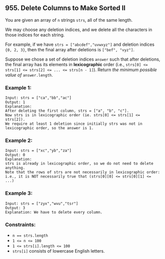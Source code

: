 ## 955. Delete Columns to Make Sorted II

You are given an array of ```n``` strings ```strs```, all of the same length.

We may choose any deletion indices, and we delete all the characters in those indices for each string.

For example, if we have ```strs = ["abcdef","uvwxyz"]``` and deletion indices ```{0, 2, 3}```, then the final array after deletions is ```["bef", "vyz"]```.

Suppose we chose a set of deletion indices ```answer``` such that after deletions, the final array has its elements in **lexicographic** order (i.e., ```strs[0] <= strs[1] <= strs[2] <= ... <= strs[n - 1]```). Return *the minimum possible value of* ```answer.length```.


### Example 1:
```
Input: strs = ["ca","bb","ac"]
Output: 1
Explanation:
After deleting the first column, strs = ["a", "b", "c"].
Now strs is in lexicographic order (ie. strs[0] <= strs[1] <= strs[2]).
We require at least 1 deletion since initially strs was not in lexicographic order, so the answer is 1.
```
### Example 2:
```
Input: strs = ["xc","yb","za"]
Output: 0
Explanation:
strs is already in lexicographic order, so we do not need to delete anything.
Note that the rows of strs are not necessarily in lexicographic order:
i.e., it is NOT necessarily true that (strs[0][0] <= strs[0][1] <= ...)
```
### Example 3:
```
Input: strs = ["zyx","wvu","tsr"]
Output: 3
Explanation: We have to delete every column.
```

### Constraints:

* ```n == strs.length```
* ```1 <= n <= 100```
* ```1 <= strs[i].length <= 100```
* ```strs[i]``` consists of lowercase English letters.